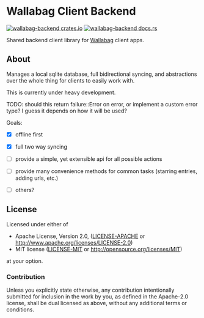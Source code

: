 
# Wallabag Client Backend

[![wallabag-backend crates.io][cratesio-image]][cratesio]
[![wallabag-backend docs.rs][docsrs-image]][docsrs]

Shared backend client library for [Wallabag][wallabag] client apps.

## About

Manages a local sqlite database, full bidirectional syncing, and abstractions
over the whole thing for clients to easily work with.

This is currently under heavy development.

TODO: should this return failure::Error on error, or implement a custom error
type? I guess it depends on how it will be used?

Goals:

- [X] offline first
- [X] full two way syncing
- [ ] provide a simple, yet extensible api for all possible actions
- [ ] provide many convenience methods for common tasks (starring entries,
  adding urls, etc.)
- [ ] others?


## License

Licensed under either of

* Apache License, Version 2.0, ([LICENSE-APACHE](LICENSE-APACHE) or http://www.apache.org/licenses/LICENSE-2.0)
* MIT license ([LICENSE-MIT](LICENSE-MIT) or http://opensource.org/licenses/MIT)

at your option.

### Contribution

Unless you explicitly state otherwise, any contribution intentionally submitted
for inclusion in the work by you, as defined in the Apache-2.0 license, shall
be dual licensed as above, without any additional terms or conditions.


[wallabag]: https://wallabag.org/
[docsrs-image]: https://docs.rs/wallabag-backend/badge.svg
[docsrs]: https://docs.rs/wallabag-backend
[cratesio-image]: https://img.shields.io/crates/v/wallabag-backend.svg
[cratesio]: https://crates.io/crates/wallabag-backend
